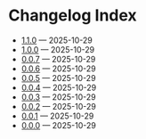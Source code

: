 # Changelog Index

- [1.1.0](./changelogs/1.1.0.md) — 2025-10-29
- [1.0.0](./changelogs/1.0.0.md) — 2025-10-29
- [0.0.7](./changelogs/0.0.7.md) — 2025-10-29
- [0.0.6](./changelogs/0.0.6.md) — 2025-10-29
- [0.0.5](./changelogs/0.0.5.md) — 2025-10-29
- [0.0.4](./changelogs/0.0.4.md) — 2025-10-29
- [0.0.3](./changelogs/0.0.3.md) — 2025-10-29
- [0.0.2](./changelogs/0.0.2.md) — 2025-10-29
- [0.0.1](./changelogs/0.0.1.md) — 2025-10-29
- [0.0.0](./changelogs/0.0.0.md) — 2025-10-29
